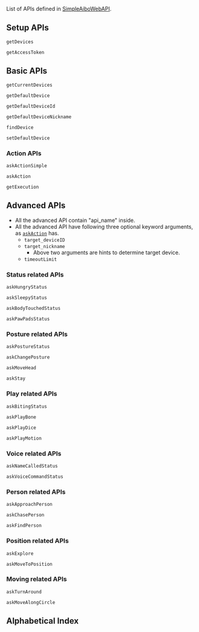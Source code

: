
List of APIs defined in [SimpleAiboWebAPI](https://github.com/hsugawa8651/SimpleAiboWebAPI.jl).


## Setup APIs
```@docs
getDevices
```

```@docs
getAccessToken
```

## Basic APIs

```@docs
getCurrentDevices
```

```@docs
getDefaultDevice
```

```@docs
getDefaultDeviceId
```

```@docs
getDefaultDeviceNickname
```

```@docs
findDevice
```

```@docs
setDefaultDevice
```

### Action APIs

```@docs
askActionSimple
```

```@docs
askAction
```

```@docs
getExecution
```

## Advanced APIs

- All the advanced API contain "api_name" inside.
- All the advanced API have following three optional keyword arguments, as [`askAction`](@ref) has.
  - `target_deviceID`
  - `target_nickname`
    - Above two arguments are hints to determine target device.
  - `timeoutLimit`


### Status related APIs

```@docs
askHungryStatus
```

```@docs
askSleepyStatus
```

```@docs
askBodyTouchedStatus
```

```@docs
askPawPadsStatus
```

### Posture related APIs

```@docs
askPostureStatus
```

```@docs
askChangePosture
```

```@docs
askMoveHead
```

```@docs
askStay
```

### Play related APIs

```@docs
askBitingStatus
```

```@docs
askPlayBone
```

```@docs
askPlayDice
```

```@docs
askPlayMotion
```


### Voice related APIs

```@docs
askNameCalledStatus
```

```@docs
askVoiceCommandStatus
```

### Person related APIs

```@docs
askApproachPerson
```

```@docs
askChasePerson
```

```@docs
askFindPerson
```

### Position related APIs

```@docs
askExplore
```

```@docs
askMoveToPosition
```

### Moving related APIs

```@docs
askTurnAround
```

```@docs
askMoveAlongCircle
```


## Alphabetical Index

```@index
```
